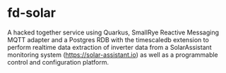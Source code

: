 # fd-solar

A hacked together service using Quarkus, SmallRye Reactive Messaging MQTT adapter 
and a Postgres RDB with the timescaledb extension to perform realtime data extraction 
of inverter data from a SolarAssistant monitoring system (https://solar-assistant.io) 
as well as a programmable control and configuration platform.